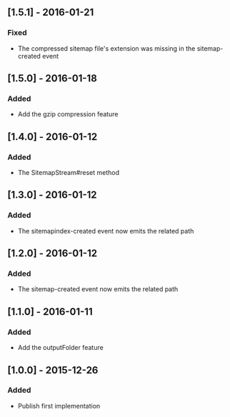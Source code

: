 ## [1.5.1] - 2016-01-21
### Fixed
- The compressed sitemap file's extension was missing in the sitemap-created event

## [1.5.0] - 2016-01-18
### Added
- Add the gzip compression feature

## [1.4.0] - 2016-01-12
### Added
- The SitemapStream#reset method

## [1.3.0] - 2016-01-12
### Added
- The sitemapindex-created event now emits the related path

## [1.2.0] - 2016-01-12
### Added
- The sitemap-created event now emits the related path

## [1.1.0] - 2016-01-11
### Added
- Add the outputFolder feature

## [1.0.0] - 2015-12-26
### Added
- Publish first implementation
